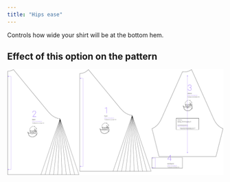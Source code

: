 ```yaml
---
title: "Hips ease"
---
```


Controls how wide your shirt will be at the bottom hem.



## Effect of this option on the pattern
![This image shows the effect of this option by superimposing several variants that have a different value for this option](shelly_hipsease_sample.svg "Effect of this option on the pattern")
